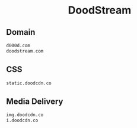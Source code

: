 


<h1 align="center">DoodStream</h1>  


## Domain


```html
d000d.com
doodstream.com
```  


## CSS


```html
static.doodcdn.co
```  


## Media Delivery


```html
img.doodcdn.co
i.doodcdn.co
```  

<br>
